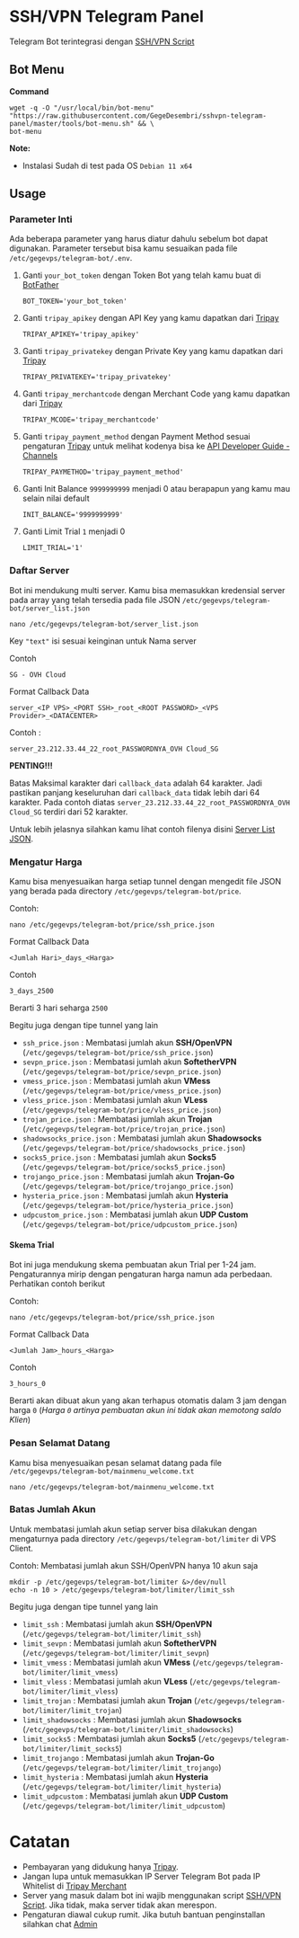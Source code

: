 # SSH/VPN Telegram Panel
Telegram Bot terintegrasi dengan [SSH/VPN Script](https://github.com/GegeDesembri/sshvpn-script)

## Bot Menu

**Command**

    wget -q -O "/usr/local/bin/bot-menu" "https://raw.githubusercontent.com/GegeDesembri/sshvpn-telegram-panel/master/tools/bot-menu.sh" && \
    bot-menu

**Note:**
- Instalasi Sudah di test pada OS `Debian 11 x64`

## **Usage**

### Parameter Inti

Ada beberapa parameter yang harus diatur dahulu sebelum bot dapat digunakan. Parameter tersebut bisa kamu sesuaikan pada file `/etc/gegevps/telegram-bot/.env`.

1. Ganti `your_bot_token` dengan Token Bot yang telah kamu buat di [BotFather](https://t.me/BotFather)

    `BOT_TOKEN='your_bot_token'`

2. Ganti `tripay_apikey` dengan API Key yang kamu dapatkan dari [Tripay](https://tripay.co.id/)

    `TRIPAY_APIKEY='tripay_apikey'`

3. Ganti `tripay_privatekey` dengan Private Key yang kamu dapatkan dari [Tripay](https://tripay.co.id/)

    `TRIPAY_PRIVATEKEY='tripay_privatekey'`

4. Ganti `tripay_merchantcode` dengan Merchant Code yang kamu dapatkan dari [Tripay](https://tripay.co.id/)

    `TRIPAY_MCODE='tripay_merchantcode'`

5. Ganti `tripay_payment_method` dengan Payment Method sesuai pengaturan [Tripay](https://tripay.co.id/) untuk melihat kodenya bisa ke [API Developer Guide - Channels](https://tripay.co.id/developer?tab=channels#channels)

    `TRIPAY_PAYMETHOD='tripay_payment_method'`

6. Ganti Init Balance `9999999999` menjadi 0 atau berapapun yang kamu mau selain nilai default

    `INIT_BALANCE='9999999999'`

7. Ganti Limit Trial `1` menjadi 0

    `LIMIT_TRIAL='1'`

### Daftar Server

Bot ini mendukung multi server. Kamu bisa memasukkan kredensial server pada array yang telah tersedia pada file JSON `/etc/gegevps/telegram-bot/server_list.json`

    nano /etc/gegevps/telegram-bot/server_list.json

Key `"text"` isi sesuai keinginan untuk Nama server

Contoh

`SG - OVH Cloud`

Format Callback Data

    server_<IP VPS>_<PORT SSH>_root_<ROOT PASSWORD>_<VPS Provider>_<DATACENTER>

Contoh :

    server_23.212.33.44_22_root_PASSWORDNYA_OVH Cloud_SG

**PENTING!!!**

Batas Maksimal karakter dari `callback_data` adalah 64 karakter. Jadi pastikan panjang keseluruhan dari `callback_data` tidak lebih dari 64 karakter. Pada contoh diatas `server_23.212.33.44_22_root_PASSWORDNYA_OVH Cloud_SG` terdiri dari 52 karakter.
    

Untuk lebih jelasnya silahkan kamu lihat contoh filenya disini [Server List JSON](https://github.com/GegeDesembri/sshvpn-telegram-panel/blob/master/example/server_list.json).

### Mengatur Harga

Kamu bisa menyesuaikan harga setiap tunnel dengan mengedit file JSON yang berada pada directory `/etc/gegevps/telegram-bot/price`.

Contoh:

    nano /etc/gegevps/telegram-bot/price/ssh_price.json

Format Callback Data

    <Jumlah Hari>_days_<Harga>

Contoh 

    3_days_2500

Berarti 3 hari seharga `2500`

Begitu juga dengan tipe tunnel yang lain
- `ssh_price.json` : Membatasi jumlah akun **SSH/OpenVPN** (`/etc/gegevps/telegram-bot/price/ssh_price.json`)
- `sevpn_price.json` : Membatasi jumlah akun **SoftetherVPN** (`/etc/gegevps/telegram-bot/price/sevpn_price.json`)
- `vmess_price.json` : Membatasi jumlah akun **VMess** (`/etc/gegevps/telegram-bot/price/vmess_price.json`)
- `vless_price.json` : Membatasi jumlah akun **VLess** (`/etc/gegevps/telegram-bot/price/vless_price.json`)
- `trojan_price.json` : Membatasi jumlah akun **Trojan** (`/etc/gegevps/telegram-bot/price/trojan_price.json`)
- `shadowsocks_price.json` : Membatasi jumlah akun **Shadowsocks** (`/etc/gegevps/telegram-bot/price/shadowsocks_price.json`)
- `socks5_price.json` : Membatasi jumlah akun **Socks5** (`/etc/gegevps/telegram-bot/price/socks5_price.json`)
- `trojango_price.json` : Membatasi jumlah akun **Trojan-Go** (`/etc/gegevps/telegram-bot/price/trojango_price.json`)
- `hysteria_price.json` : Membatasi jumlah akun **Hysteria** (`/etc/gegevps/telegram-bot/price/hysteria_price.json`)
- `udpcustom_price.json` : Membatasi jumlah akun **UDP Custom** (`/etc/gegevps/telegram-bot/price/udpcustom_price.json`)

#### Skema Trial

Bot ini juga mendukung skema pembuatan akun Trial per 1-24 jam. Pengaturannya mirip dengan pengaturan harga namun ada perbedaan. Perhatikan contoh berikut

Contoh:

    nano /etc/gegevps/telegram-bot/price/ssh_price.json

Format Callback Data

    <Jumlah Jam>_hours_<Harga>

Contoh 

    3_hours_0

Berarti akan dibuat akun yang akan terhapus otomatis dalam 3 jam dengan harga `0` (_Harga `0` artinya pembuatan akun ini tidak akan memotong saldo Klien_)

### Pesan Selamat Datang

Kamu bisa menyesuaikan pesan selamat datang pada file `/etc/gegevps/telegram-bot/mainmenu_welcome.txt`

    nano /etc/gegevps/telegram-bot/mainmenu_welcome.txt

### Batas Jumlah Akun

Untuk membatasi jumlah akun setiap server bisa dilakukan dengan mengaturnya pada directory `/etc/gegevps/telegram-bot/limiter` di VPS Client.

Contoh: Membatasi jumlah akun SSH/OpenVPN hanya 10 akun saja

    mkdir -p /etc/gegevps/telegram-bot/limiter &>/dev/null
    echo -n 10 > /etc/gegevps/telegram-bot/limiter/limit_ssh

Begitu juga dengan tipe tunnel yang lain
- `limit_ssh` : Membatasi jumlah akun **SSH/OpenVPN** (`/etc/gegevps/telegram-bot/limiter/limit_ssh`)
- `limit_sevpn` : Membatasi jumlah akun **SoftetherVPN** (`/etc/gegevps/telegram-bot/limiter/limit_sevpn`)
- `limit_vmess` : Membatasi jumlah akun **VMess** (`/etc/gegevps/telegram-bot/limiter/limit_vmess`)
- `limit_vless` : Membatasi jumlah akun **VLess** (`/etc/gegevps/telegram-bot/limiter/limit_vless`)
- `limit_trojan` : Membatasi jumlah akun **Trojan** (`/etc/gegevps/telegram-bot/limiter/limit_trojan`)
- `limit_shadowsocks` : Membatasi jumlah akun **Shadowsocks** (`/etc/gegevps/telegram-bot/limiter/limit_shadowsocks`)
- `limit_socks5` : Membatasi jumlah akun **Socks5** (`/etc/gegevps/telegram-bot/limiter/limit_socks5`)
- `limit_trojango` : Membatasi jumlah akun **Trojan-Go** (`/etc/gegevps/telegram-bot/limiter/limit_trojango`)
- `limit_hysteria` : Membatasi jumlah akun **Hysteria** (`/etc/gegevps/telegram-bot/limiter/limit_hysteria`)
- `limit_udpcustom` : Membatasi jumlah akun **UDP Custom** (`/etc/gegevps/telegram-bot/limiter/limit_udpcustom`)

# Catatan

- Pembayaran yang didukung hanya [Tripay](https://tripay.co.id/).
- Jangan lupa untuk memasukkan IP Server Telegram Bot pada IP Whitelist di [Tripay Merchant](https://tripay.co.id/member/merchant)
- Server yang masuk dalam bot ini wajib menggunakan script [SSH/VPN Script](https://github.com/GegeDesembri/sshvpn-script). Jika tidak, maka server tidak akan merespon.
- Pengaturan diawal cukup rumit. Jika butuh bantuan penginstallan silahkan chat [Admin](https://t.me/GegeVPS)
